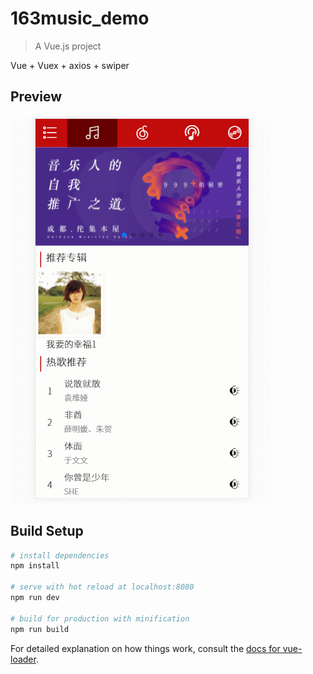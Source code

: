 # 163music_demo

> A Vue.js project

Vue + Vuex + axios + swiper

## Preview

![](163music_demo.gif)

## Build Setup

``` bash
# install dependencies
npm install

# serve with hot reload at localhost:8080
npm run dev

# build for production with minification
npm run build
```

For detailed explanation on how things work, consult the [docs for vue-loader](http://vuejs.github.io/vue-loader).
